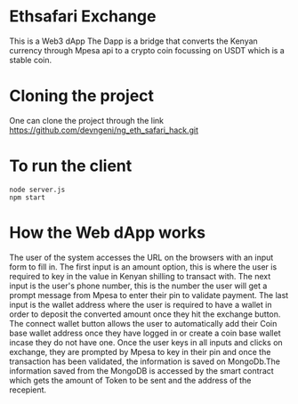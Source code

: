 # Ethsafari Exchange

This is a Web3 dApp The Dapp is a bridge that converts the Kenyan currency through Mpesa api to a crypto coin focussing on USDT which is a stable coin. 


# Cloning the project

One can clone the project through the link https://github.com/devngeni/ng_eth_safari_hack.git

# To run the client

```shell
node server.js
npm start
```

# How the Web dApp works

The user of the system accesses the URL on the browsers with an input form to fill in. The first input is an amount option, this is where the user is required to key in the value in Kenyan shilling to transact with. The next input is the user's phone number, this is the number the user will get a prompt message from Mpesa to enter their pin to validate payment. The last input is the wallet address where the user is required to have a wallet in order to deposit the converted amount once they hit the exchange button.  The connect wallet button allows the user to automatically add their Coin base wallet address once they have logged in or create a coin base wallet incase they do not have one. Once the user keys in all inputs and clicks on exchange, they are prompted by Mpesa to key in their pin and once the transaction has been validated, the information is saved on MongoDb.The information saved from the MongoDB is accessed by the smart contract which gets the amount of Token to be sent and the address of the recepient.

